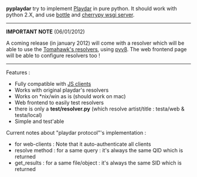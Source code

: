 **pyplaydar** try to implement [Playdar](http://www.playdar.org/) in pure python. It should work with python 2.X, and use [bottle](http://bottlepy.org/) and [cherrypy wsgi server](http://docs.cherrypy.org/stable/refman/wsgiserver/init.html).

----

**IMPORTANT NOTE** (06/01/2012)

A coming release (in january 2012) will come with a resolver which will be able to use the [Tomahawk's resolvers](https://github.com/tomahawk-player/tomahawk-resolvers), using [pyv8](http://code.google.com/p/pyv8/).
The web frontend page will be able to configure resolvers too !

----

Features :

* Fully compatible with [JS clients](http://www.playdarjs.org/)
* Works with original playdar's resolvers
* Works on *nix/win as is (should work on mac)
* Web frontend to easily test resolvers
* there is only a **test/resolver.py** (which resolve artist/title : testa/web & testa/local)
* Simple and test'able

Current notes about "playdar protocol"'s implementation :

* for web-clients : Note that it auto-authenticate all clients
* resolve method : for a same query : it's always the same QID which is returned
* get_results : for a same file/object : it's always the same SID which is returned
